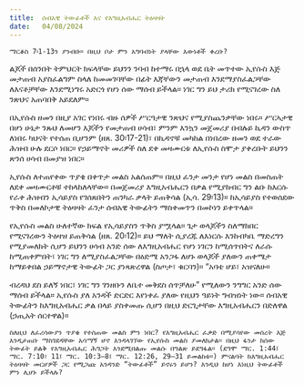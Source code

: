 ```yaml
---
title:  ሰብአዊ ትውፊቶች እና የእግዚአብሔር ትዕዛዛት
date:   04/08/2024
---
```


`ማርቆስ 7፡1-13ን ያንብቡ። በዚህ ቦታ ምን አግባብነት ያላቸው እውነቶች ቀረቡ?`

ልጆች በሰንበት ትምህርት ክፍላቸው ይህንን ንባብ ከተማሩ በኋላ ወደ ቤት መጥተው ኢየሱስ እጅ መታጠብ አያስፈልግም ስላለ ከመመገባቸው በፊት እጃቸውን መታጠብ እንደማያስፈልጋቸው ለእናቶቻቸው እንደሚነግሩ አድርጎ የሆነ ሰው ማሰብ ይችላል። ነገር ግን ይህ ታሪክ የሚናገረው ስለ ንጽህና አጠባበቅ አይደለም።

በኢየሱስ ዘመን በዚያ አገር የነበሩ ብዙ ሰዎች ሥርዓታዊ ንጽህና የሚያስጨንቃቸው ነበሩ። ሥርኣታዊ በሆነ ሁኔታ ንጹህ ለመሆን እጆችን የመታጠብ ሀሳብ፣ ምንም እንኳን መጀመሪያ በብሉይ ኪዳን ውስጥ ለነበሩ ካህናት የተሰጠ ቢሆንም (ዘጸ. 30፡17-21)፣ በኪዳኖቹ መካከል በነበረው ዘመን ወደ ተራው ሕዝብ ሁሉ ደርሶ ነበር። የኃይማኖት መሪዎች ስለ ደቀ መዛሙርቱ ለኢየሱስ ስሞታ ያቀረቡት ይህንን ጽንሰ ሀሳብ በመያዝ ነበር።

ኢየሱስ ለተጠየቀው ጥያቄ በቀጥታ መልስ አልሰጠም። በዚህ ፈንታ መንታ የሆነ መልስ በመስጠት ለደቀ መዛሙርቶቹ ተከላከለላቸው። በመጀመሪያ እግዚአብሔርን በቃል የሚያከብር ግን ልቡ ከእርሱ የራቀ ሕዝብን ኢሳይያስ የገሰጸበትን ጠንካራ ቃላት ይጠቅሳል (ኢሳ. 29፡13)። ከኢሳይያስ የተወሰደው ጥቅስ በመለኮታዊ ትዕዛዛት ፈንታ ሰብአዊ ትውፊትን ማስቀመጥን በመኮነን ይቀጥላል።

የኢየሱስ መልስ ሁለተኛው ክፍል የኢሳይያስን ጥቅስ ያሟላል። ጌታ ወላጆችን ስለማክበር የሚናገረውን ትዕዛዝ ይጠቅሳል (ዘጸ. 20፡12)። ይህ ማለት ሲያረጁ ለእነርሱ እንከብካቤ ማድረግን የሚያመለክት ሲሆን ይህንን ሀሳብ አንድ ሰው ለእግዚአብሔር የሆነ ነገርን ከሚሰጥበትና ለራሱ ከሚጠቀምበት፣ ነገር ግን ለሚያስፈልጋቸው በዕድሜ አንጋፋ ለሆኑ ወላጆች ያለውን ጠቀሜታ ከማይቀበል ኃይማኖታዊ ትውፊት ጋር ያነጻጽረዋል (ስጦታ፣ ቁርባን)። “አባቴ ሆይ፣ አዝናለሁ።

ብረዳህ ደስ ይለኝ ነበር፣ ነገር ግን ገንዘቡን ለቤተ መቅደስ ሰጥቻለሁ” የሚለውን ንግግር አንድ ሰው ማሰብ ይችላል። ኢየሱስ ያለ አንዳች ድርድር እየነቀፈ ያለው የዚህን ዓይነት ግብዝነት ነው። ሰብአዊ ትውፊትን ከእግዚአብሔር ቃል በላይ ያስቀመጡ ሲሆን በዚህ ድርጊታቸው እግዚአብሔርን በድለዋል (ኃጢአት ሰርተዋል)።

`ስለዚህ ለፈሪሳውያን ጥያቄ የተሰጠው መልስ ምን ነበር? የእግዚአብሔር ፈቃድ በሚያሳየው መሰረት እጅ እንዲታጠቡ ማስገደዳቸው አሳማኝ ሆኖ እንዳላገኘው የኢየሱስ መልስ ያመለክታል። በዚህ ፋንታ ከሰው ትውፊት ይልቅ የእግዚአብሔር ሕግጋት እንደሚበልጡ መልሱ በግልጽ ይደግፋል። (ደግሞ ማር. 1:44፤ ማር. 7:10፣ 11፤ ማር. 10:3–8፤ ማር. 12:26, 29–31 ይመልከቱ።) ምናልባት ከእግዚአብሔር ትዕዛዛት መርሆዎች ጋር የሚጋጩ አንዳንድ “ትውፊቶች” ይኖሩን ይሆን? እንዲህ ከሆነ እነዚህ ትውፊቶች ምን ሊሆኑ ይችላሉ?`
